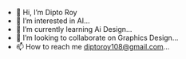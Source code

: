 - 👋 Hi, I’m Dipto Roy
- 👀 I’m interested in AI...
- 🌱 I’m currently learning Ai Design...
- 💞️ I’m looking to collaborate on Graphics Design...
- 📫 How to reach me diptoroy108@gmail.com...

<!---
dipto-roy1245/dipto-roy1245 is a ✨ special ✨ repository because its `README.md` (this file) appears on your GitHub profile.
You can click the Preview link to take a look at your changes.
--->
